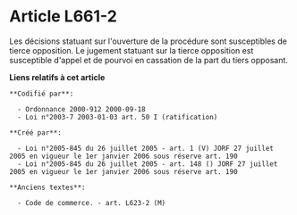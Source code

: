 # Article L661-2

Les décisions statuant sur l'ouverture de la procédure sont susceptibles de tierce opposition. Le jugement statuant sur la
tierce opposition est susceptible d'appel et de pourvoi en cassation de la part du tiers opposant.

**Liens relatifs à cet article**

	**Codifié par**:

	  - Ordonnance 2000-912 2000-09-18
	  - Loi n°2003-7 2003-01-03 art. 50 I (ratification)

	**Créé par**:

	  - Loi n°2005-845 du 26 juillet 2005 - art. 1 (V) JORF 27 juillet 2005 en vigueur le 1er janvier 2006 sous réserve art. 190
	  - Loi n°2005-845 du 26 juillet 2005 - art. 148 () JORF 27 juillet 2005 en vigueur le 1er janvier 2006 sous réserve art. 190

	**Anciens textes**:

	  - Code de commerce. - art. L623-2 (M)
